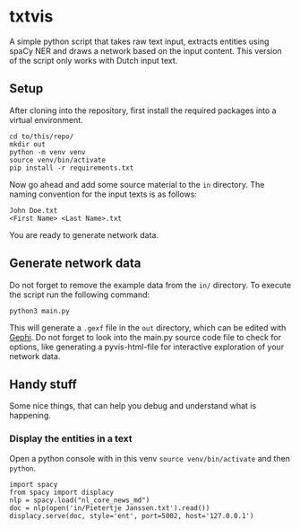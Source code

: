 # txtvis
A simple python script that takes raw text input, extracts entities using spaCy NER and draws a network based on the input content.
This version of the script only works with Dutch input text.

## Setup

After cloning into the repository, first install the required packages into a virtual environment.
```
cd to/this/repo/
mkdir out
python -m venv venv
source venv/bin/activate
pip install -r requirements.txt
```

Now go ahead and add some source material to the `in` directory.
The naming convention for the input texts is as follows:
```
John Doe.txt
<First Name> <Last Name>.txt
```
You are ready to generate network data.

## Generate network data

Do not forget to remove the example data from the `in/` directory.
To execute the script run the following command:
```
python3 main.py
```
This will generate a `.gexf` file in the `out` directory, which can be edited with [Gephi](https://gephi.org).
Do not forget to look into the main.py source code file to check for options, like generating a pyvis-html-file for interactive exploration of your network data.

## Handy stuff

Some nice things, that can help you debug and understand what is happening.

### Display the entities in a text
Open a python console with in this venv `source venv/bin/activate` and then `python`.

```
import spacy
from spacy import displacy
nlp = spacy.load("nl_core_news_md")
doc = nlp(open('in/Pietertje Janssen.txt').read())
displacy.serve(doc, style='ent', port=5002, host='127.0.0.1')
```